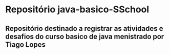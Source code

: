 # Repositório java-basico-SSchool

## Repositório destinado a registrar as atividades e desafios do curso basico de java menistrado por Tiago Lopes


